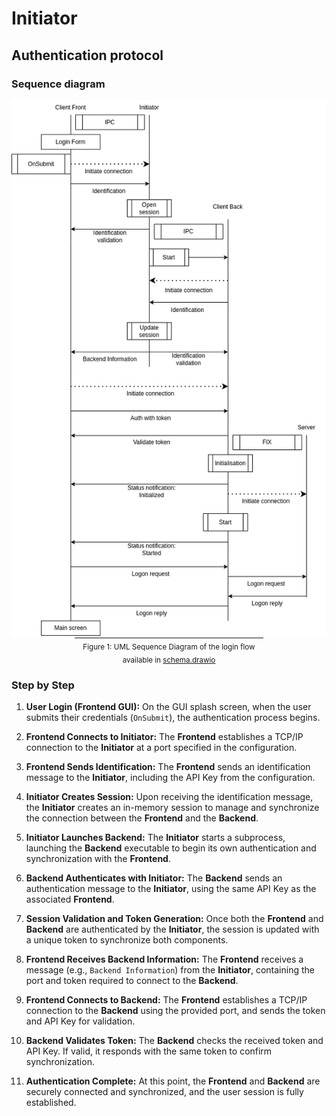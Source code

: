# Initiator

## Authentication protocol

### Sequence diagram

<div align="center">
  <img src="./asset/auth-protocol.png" alt="Sequence Diagram" width="600"/>
  <br/>
  <hr style="width:60%;margin:auto;"/>
  <sub>Figure 1: UML Sequence Diagram of the login flow</sub>
  <br/>
  <sub>available in <a href="../../schema.drawio">schema.drawio</a></sub>
</div>

### Step by Step

1. **User Login (Frontend GUI):**
   On the GUI splash screen, when the user submits their credentials (`OnSubmit`), the authentication process begins.

2. **Frontend Connects to Initiator:**
   The **Frontend** establishes a TCP/IP connection to the **Initiator** at a port specified in the configuration.

3. **Frontend Sends Identification:**
   The **Frontend** sends an identification message to the **Initiator**, including the API Key from the configuration.

4. **Initiator Creates Session:**
   Upon receiving the identification message, the **Initiator** creates an in-memory session to manage and synchronize the connection between the **Frontend** and the **Backend**.

5. **Initiator Launches Backend:**
   The **Initiator** starts a subprocess, launching the **Backend** executable to begin its own authentication and synchronization with the **Frontend**.

6. **Backend Authenticates with Initiator:**
   The **Backend** sends an authentication message to the **Initiator**, using the same API Key as the associated **Frontend**.

7. **Session Validation and Token Generation:**
   Once both the **Frontend** and **Backend** are authenticated by the **Initiator**, the session is updated with a unique token to synchronize both components.

8. **Frontend Receives Backend Information:**
   The **Frontend** receives a message (e.g., `Backend Information`) from the **Initiator**, containing the port and token required to connect to the **Backend**.

9. **Frontend Connects to Backend:**
   The **Frontend** establishes a TCP/IP connection to the **Backend** using the provided port, and sends the token and API Key for validation.

10. **Backend Validates Token:**
    The **Backend** checks the received token and API Key. If valid, it responds with the same token to confirm synchronization.

11. **Authentication Complete:**
    At this point, the **Frontend** and **Backend** are securely connected and synchronized, and the user session is fully established.